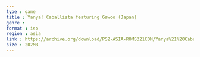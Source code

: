```yaml
---
type : game
title : Yanya! Caballista featuring Gawoo (Japan)
genre : 
format : iso
region : asia
link : https://archive.org/download/PS2-ASIA-ROMS321COM/Yanya%21%20Caballista%20featuring%20Gawoo%20%28Japan%29.7z
size : 202MB
---
```

